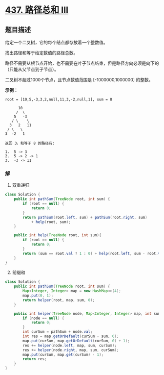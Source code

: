 # [437. 路径总和 III](https://leetcode-cn.com/problems/path-sum-iii/)

## 题目描述

给定一个二叉树，它的每个结点都存放着一个整数值。

找出路径和等于给定数值的路径总数。

路径不需要从根节点开始，也不需要在叶子节点结束，但是路径方向必须是向下的（只能从父节点到子节点）。

二叉树不超过1000个节点，且节点数值范围是 [-1000000,1000000] 的整数。

**示例：**

```
root = [10,5,-3,3,2,null,11,3,-2,null,1], sum = 8

      10
     /  \
    5   -3
   / \    \
  3   2   11
 / \   \
3  -2   1

返回 3。和等于 8 的路径有:

1.  5 -> 3
2.  5 -> 2 -> 1
3.  -3 -> 11
```

### 解

1.  双重递归

```java
class Solution {
    public int pathSum(TreeNode root, int sum) {
        if (root == null) {
            return 0;
        }
        return pathSum(root.left, sum) + pathSum(root.right, sum)
            + help(root, sum);
    }

    public int help(TreeNode root, int sum){
        if (root == null) {
            return 0;
        }
        return (sum == root.val ? 1 : 0) + help(root.left, sum - root.val) + help(root.right, sum - root.val);
    }
}
```

2.  前缀和

```java
class Solution {
    public int pathSum(TreeNode root, int sum) {
        Map<Integer, Integer> map = new HashMap<>(4);
        map.put(0, 1);
        return helper(root, map, sum, 0);
    }

    public int helper(TreeNode node, Map<Integer, Integer> map, int sum, int pathSum) {
        if (node == null) {
            return 0;
        }
        int curSum = pathSum + node.val;
        int res = map.getOrDefault(curSum - sum, 0);
        map.put(curSum, map.getOrDefault(curSum, 0) + 1);
        res += helper(node.left, map, sum, curSum);
        res += helper(node.right, map, sum, curSum);
        map.put(curSum, map.get(curSum) - 1);
        return res;
    }
}
```

